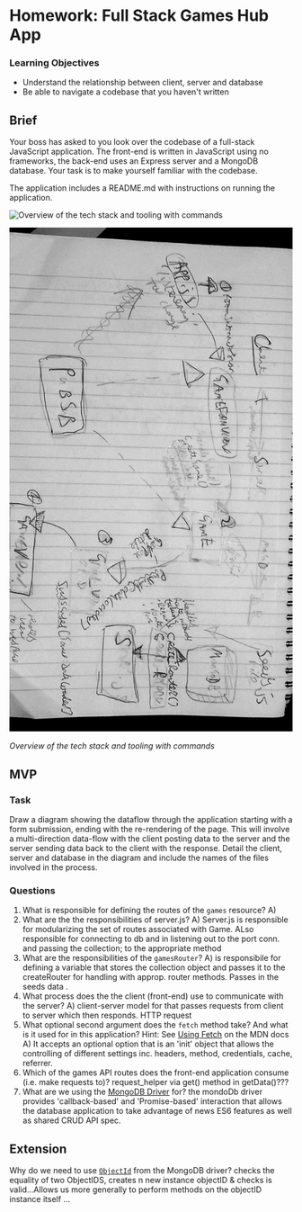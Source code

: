 # Homework: Full Stack Games Hub App

### Learning Objectives

- Understand the relationship between client, server and database
- Be able to navigate a codebase that you haven't written

## Brief

Your boss has asked to you look over the codebase of a full-stack JavaScript application. The front-end is written in JavaScript using no frameworks, the back-end uses an Express server and a MongoDB database. Your task is to make yourself familiar with the codebase.

The application includes a README.md with instructions on running the application.

![Overview of the tech stack and tooling with commands](images/tech_stack_with_commands.png)

![Dataflow](Game_Diagram.jpg)

*Overview of the tech stack and tooling with commands*

## MVP

### Task

Draw a diagram showing the dataflow through the application starting with a form submission, ending with the re-rendering of the page. This will involve a multi-direction data-flow with the client posting data to the server and the server sending data back to the client with the response. Detail the client, server and database in the diagram and include the names of the files involved in the process.

### Questions

1. What is responsible for defining the routes of the `games` resource?
  A)  
2. What are the the responsibilities of server.js?
A) Server.js is responsible for modularizing the set of routes associated with Game. ALso responsible for connecting to db and in listening out to the port conn. and passing the collection; to the appropriate method
3. What are the responsibilities of the `gamesRouter`?
A) is responsibile for defining a variable that stores the collection object and passes it to the createRouter for handling with approp. router methods. Passes in the seeds data .
4. What process does the the client (front-end) use to communicate with the server?
A) client-server model for that passes requests from client to server which then responds. HTTP request
5. What optional second argument does the `fetch` method take? And what is it used for in this application? Hint: See [Using Fetch](https://developer.mozilla.org/en-US/docs/Web/API/Fetch_API/Using_Fetch) on the MDN docs
A) It accepts an optional option that is an 'init' object that allows the controlling of different settings inc. headers, method, credentials, cache, referrer.
6. Which of the games API routes does the front-end application consume (i.e. make requests to)? request_helper via get() method in getData()???
7. What are we using the [MongoDB Driver](http://mongodb.github.io/node-mongodb-native/) for?
the mondoDb driver provides 'callback-based' and 'Promise-based' interaction that allows the database application to take advantage of news ES6 features as well as shared CRUD API spec.
## Extension

Why do we need to use [`ObjectId`](https://mongodb.github.io/node-mongodb-native/api-bson-generated/objectid.html) from the MongoDB driver?
checks the equality of two ObjectIDS, creates n new instance objectID & checks is valid...Allows us more generally to perform methods on the objectID instance itself ...
